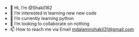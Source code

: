 - 👋 Hi, I’m @Shakil162
- 👀 I’m interested in learning new new code
- 🌱 I’m currently learning python
- 💞️ I’m looking to collaborate on nothing
- 📫 How to reach me via Email
mdalaminshakil31@gmail.com

<!---
Shakil162/Shakil162 is a ✨ special ✨ repository because its `README.md` (this file) appears on your GitHub profile.
You can click the Preview link to take a look at your changes.
--->
